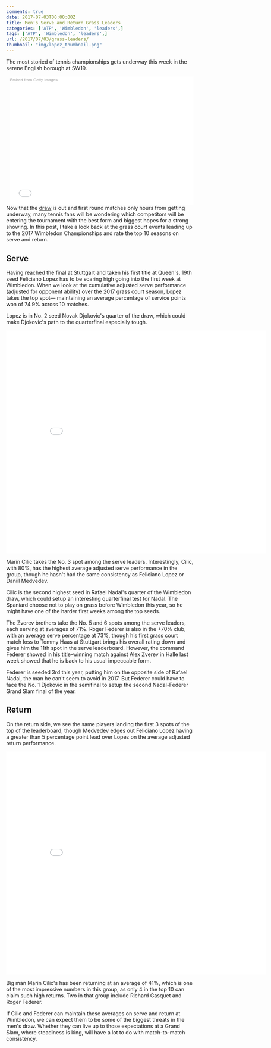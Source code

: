 ```yaml
---
comments: true
date: 2017-07-03T00:00:00Z
title: Men's Serve and Return Grass Leaders
categories: ['ATP', 'Wimbledon', 'leaders',]
tags: ['ATP', 'Wimbledon', 'leaders',]
url: /2017/07/03/grass-leaders/
thumbnail: "img/lopez_thumbnail.png"
---
```


The most storied of tennis championships gets underway this week in the serene English borough at SW19. 

<!--more-->

<div class="getty embed image" style="background-color:#fff;display:inline-block;font-family:'Helvetica Neue',Helvetica,Arial,sans-serif;color:#a7a7a7;font-size:11px;width:100%;max-width:494px;float:right;"><div style="padding:0;margin:0;text-align:left;"><a href="http://www.gettyimages.de/detail/800758542" target="_blank" style="color:#a7a7a7;text-decoration:none;font-weight:normal !important;border:none;display:inline-block;">Embed from Getty Images</a></div><div style="overflow:hidden;position:relative;height:0;padding:66.666667% 0 0 0;width:100%;"><iframe src="//embed.gettyimages.com/embed/800758542?et=NcHJ0x_VR9twhIl4sjG-Hw&tld=de&viewMoreLink=off&sig=Mt_078nk8XFFbgIrvfovn5Y5MUrwJ-T41-SqDpOd0U0=&caption=true" width="594" height="396" scrolling="no" frameborder="0" style="display:inline-block;position:absolute;top:0;left:0;width:100%;height:100%;margin:0;" ></iframe></div><p style="margin:0;"></p></div>

Now that the [draw](http://www.tennis.com/pro-game/2017/06/2017-wimbledon-expert-picks-men/67230/) is out and first round matches only hours from getting underway, many tennis fans will be wondering which competitors will be entering the tournament with the best form and biggest hopes for a strong showing. In this post, I take a look back at the grass court events leading up to the 2017 Wimbledon Championships and rate the top 10 seasons on serve and return. 

## Serve

Having reached the final at Stuttgart and taken his first title at Queen's, 19th seed Feliciano Lopez has to be soaring high going into the first week at Wimbledon. When we look at the cumulative adjusted serve performance (adjusted for opponent ability) over the 2017 grass court season, Lopez takes the top spot&mdash; maintaining an average percentage of service points won of 74.9% across 10 matches. 

Lopez is in No. 2 seed Novak Djokovic's quarter of the draw, which could make Djokovic's path to the quarterfinal especially tough. 

<iframe width="700" height="600" frameborder="0" scrolling="no" src="//plot.ly/~on-the-t/1239.embed"></iframe>

Marin Cilic takes the No. 3 spot among the serve leaders. Interestingly, Cilic, with 80%, has the highest average adjusted serve performance in the group, though he hasn't had the same consistency as Feliciano Lopez or Daniil Medvedev.

Cilic is the second highest seed in Rafael Nadal's quarter of the Wimbledon draw, which could setup an interesting quarterfinal test for Nadal. The Spaniard choose not to play on grass before Wimbledon this year, so he might have one of the harder first weeks among the top seeds.

The Zverev brothers take the No. 5 and 6 spots among the serve leaders, each serving at averages of 71%. Roger Federer is also in the +70% club, with an average serve percentage at 73%, though his first grass court match loss to Tommy Haas at Stuttgart brings his overall rating down and gives him the 11th spot in the serve leaderboard. However, the command Federer showed in his title-winning match against Alex Zverev in Halle last week showed that he is back to his usual impeccable form.

Federer is seeded 3rd this year, putting him on the opposite side of Rafael Nadal, the man he can't seem to avoid in 2017. But Federer could have to face the No. 1 Djokovic in the semifinal to setup the second Nadal-Federer Grand Slam final of the year.

## Return

On the return side, we see the same players landing the first 3 spots of the top of the leaderboard, though Medvedev edges out Feliciano Lopez having a greater than 5 percentage point lead over Lopez on the average adjusted return performance. 

<iframe width="700" height="600" frameborder="0" scrolling="no" src="//plot.ly/~on-the-t/1241.embed"></iframe>

Big man Marin Cilic's has been returning at an average of 41%, which is one of the most impressive numbers in this group, as only 4 in the top 10 can claim such high returns. Two in that group include Richard Gasquet and Roger Federer. 

If Cilic and Federer can maintain these averages on serve and return at Wimbledon, we can expect them to be some of the biggest threats in the men's draw. Whether they can live up to those expectations at a Grand Slam, where steadiness is king, will have a lot to do with match-to-match consistency.  
